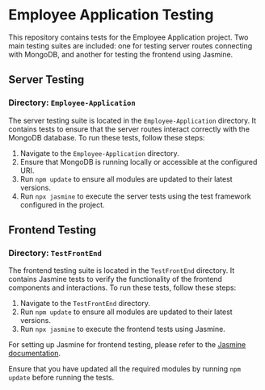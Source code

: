 # Employee Application Testing

This repository contains tests for the Employee Application project. Two main testing suites are included: one for testing server routes connecting with MongoDB, and another for testing the frontend using Jasmine.

## Server Testing

### Directory: `Employee-Application`

The server testing suite is located in the `Employee-Application` directory. It contains tests to ensure that the server routes interact correctly with the MongoDB database. To run these tests, follow these steps:

1. Navigate to the `Employee-Application` directory.
2. Ensure that MongoDB is running locally or accessible at the configured URI.
3. Run `npm update` to ensure all modules are updated to their latest versions.
4. Run `npx jasmine` to execute the server tests using the test framework configured in the project.

## Frontend Testing

### Directory: `TestFrontEnd`

The frontend testing suite is located in the `TestFrontEnd` directory. It contains Jasmine tests to verify the functionality of the frontend components and interactions. To run these tests, follow these steps:

1. Navigate to the `TestFrontEnd` directory.
2. Run `npm update` to ensure all modules are updated to their latest versions.
3. Run `npx jasmine` to execute the frontend tests using Jasmine.

For setting up Jasmine for frontend testing, please refer to the [Jasmine documentation](https://jasmine.github.io/setup/nodejs.html).

Ensure that you have updated all the required modules by running `npm update` before running the tests.
